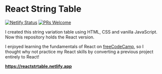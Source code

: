 # React String Table
[![Netlify Status](https://api.netlify.com/api/v1/badges/f02ad181-3a08-4549-b94e-e35889ae8f47/deploy-status)](https://app.netlify.com/sites/reactstrtable/deploys)
[![PRs Welcome](https://img.shields.io/badge/PRs-welcome-brightgreen.svg?style=flat-square)](http://makeapullrequest.com)

I created this string variation table using HTML, CSS and vanilla JavaScript. Now this repository holds the React version. 

I enjoyed learning the fundamentals of React on [freeCodeCamp](https://freeCodeCamp.org), so I thought why not practice my React skills by converting a previous project entirely to React!

**https://reactstrtable.netlify.app**
